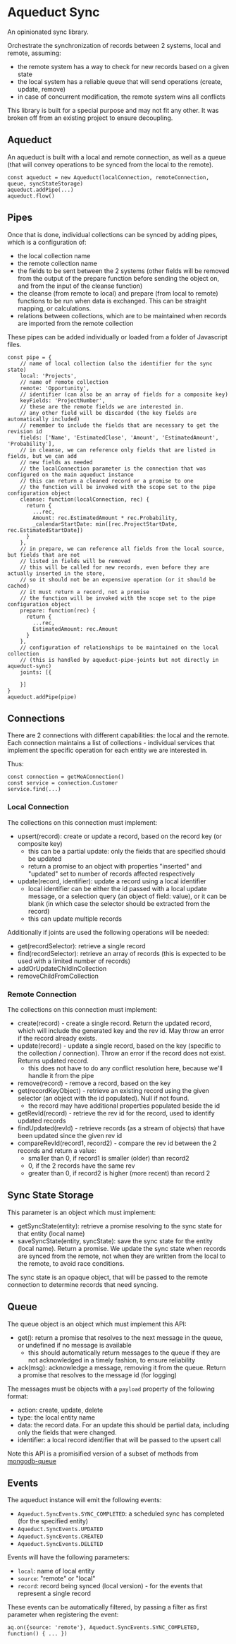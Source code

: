 # Aqueduct Sync

An opinionated sync library.

Orchestrate the synchronization of records between 2 systems, local and remote, assuming:

 * the remote system has a way to check for new records based on a given state
 * the local system has a reliable queue that will send operations (create, update, remove)
 * in case of concurrent modification, the remote system wins all conflicts

This library is built for a special purpose and may not fit any other.  It was broken off from
an existing project to ensure decoupling.

## Aqueduct

An aqueduct is built with a local and remote connection, as well as a queue (that will convey
operations to be synced from the local to the remote).

```
const aqueduct = new Aqueduct(localConnection, remoteConnection, queue, syncStateStorage)
aqueduct.addPipe(...)
aqueduct.flow()
```

## Pipes

Once that is done, individual collections can be synced by adding pipes, which is a configuration
of:

 * the local collection name
 * the remote collection name
 * the fields to be sent between the 2 systems (other fields will be removed from the output
 of the prepare function before sending the object on, and from the input of the cleanse
 function)
 * the cleanse (from remote to local) and prepare (from local to remote) functions to be run
 when data is exchanged.  This can be straight mapping, or calculations.
 * relations between collections, which are to be maintained when records are imported from the
 remote collection

These pipes can be added individually or loaded from a folder of Javascript files.

```
const pipe = {
    // name of local collection (also the identifier for the sync state)
    local: 'Projects',
    // name of remote collection
    remote: 'Opportunity',
    // identifier (can also be an array of fields for a composite key)
    keyFields: 'ProjectNumber',
    // these are the remote fields we are interested in.
    // any other field will be discarded (the key fields are automatically included)
    // remember to include the fields that are necessary to get the revision id
    fields: ['Name', 'EstimatedClose', 'Amount', 'EstimatedAmount', 'Probability'],
    // in cleanse, we can reference only fields that are listed in fields, but we can add
    // new fields as needed
    // the localConnection parameter is the connection that was configured on the main aqueduct instance
    // this can return a cleaned record or a promise to one
    // the function will be invoked with the scope set to the pipe configuration object
    cleanse: function(localConnection, rec) {
      return {
        ...rec,
        Amount: rec.EstimatedAmount * rec.Probability,
        _calendarStartDate: min([rec.ProjectStartDate, rec.EstimatedStartDate])
      }
    },
    // in prepare, we can reference all fields from the local source, but fields that are not
    // listed in fields will be removed
    // this will be called for new records, even before they are actually inserted in the store,
    // so it should not be an expensive operation (or it should be cached)
    // it must return a record, not a promise
    // the function will be invoked with the scope set to the pipe configuration object
    prepare: function(rec) {
      return {
        ...rec,
        EstimatedAmount: rec.Amount
      }
    },
    // configuration of relationships to be maintained on the local collection
    // (this is handled by aqueduct-pipe-joints but not directly in aqueduct-sync)
    joints: [{

    }]
}
aqueduct.addPipe(pipe)
```

## Connections

There are 2 connections with different capabilities: the local and the remote.
Each connection maintains a list of collections - individual services that implement the specific
operation for each entity we are interested in.

Thus:

```
const connection = getMeAConnection()
const service = connection.Customer
service.find(...)
```

### Local Connection

The collections on this connection must implement:

 * upsert(record): create or update a record, based on the record key (or composite key)
    - this can be a partial update: only the fields that are specified should be updated
    - return a promise to an object with properties "inserted" and "updated" set to number of records affected respectively
 * update(record, identifier): update a record using a local identifier
    - local identifier can be either the id passed with a local update message, or a selection query (an object of field: value), or it can be blank (in which case the selector should be extracted from the record)
    - this can update multiple records

Additionally if joints are used the following operations will be needed:

 * get(recordSelector): retrieve a single record
 * find(recordSelector): retrieve an array of records (this is expected to be used with a limited number of records)
 * addOrUpdateChildInCollection
 * removeChildFromCollection

### Remote Connection

The collections on this connection must implement:

 * create(record) - create a single record.  Return the updated record, which will include the generated key and the rev id.  May throw an error if the record already exists.
 * update(record) - update a single record, based on the key (specific to the collection / connection).  Throw an error if the record does not exist.  Returns updated record.
    - this does not have to do any conflict resolution here, because we'll handle it from the pipe
 * remove(record) - remove a record, based on the key
 * get(recordKeyObject) - retrieve an existing record using the given selector (an object with the id populated).  Null if not found.
    - the record may have additional properties populated beside the id
 * getRevId(record) - retrieve the rev id for the record, used to identify updated records
 * findUpdated(revId) - retrieve records (as a stream of objects) that have been updated since the given rev id
 * compareRevId(record1, record2) - compare the rev id between the 2 records and return a value:
    - smaller than 0, if record1 is smaller (older) than record2
    - 0, if the 2 records have the same rev
    - greater than 0, if record2 is higher (more recent) than record 2

## Sync State Storage

This parameter is an object which must implement:

 * getSyncState(entity): retrieve a promise resolving to the sync state for that entity (local name)
 * saveSyncState(entity, syncState): save the sync state for the entity (local name).  Return a promise.  We update the sync state when records are synced from the remote, not when they are written from the local to the remote, to avoid race conditions.

The sync state is an opaque object, that will be passed to the remote connection to determine
records that need syncing.

## Queue

The queue object is an object which must implement this API:

 * get(): return a promise that resolves to the next message in the queue, or undefined if no message is available
     - this should automatically return messages to the queue if they are not acknowledged in a timely fashion, to ensure reliability
 * ack(msg): acknowledge a message, removing it from the queue.  Return a promise that resolves to the message id (for logging)

The messages must be objects with a `payload` property of the following format:

 * action: create, update, delete
 * type: the local entity name
 * data: the record data.  For an update this should be partial data, including only the fields that were changed.
 * identifier: a local record identifier that will be passed to the upsert call

Note this API is a promisified version of a subset of methods from [mongodb-queue](https://github.com/chilts/mongodb-queue)

## Events

The aqueduct instance will emit the following events:

 * `Aqueduct.SyncEvents.SYNC_COMPLETED`: a scheduled sync has completed (for the specified entity)
 * `Aqueduct.SyncEvents.UPDATED`
 * `Aqueduct.SyncEvents.CREATED`
 * `Aqueduct.SyncEvents.DELETED`

Events will have the following parameters:

 * `local`: name of local entity
 * `source`: "remote" or "local"
 * `record`: record being synced (local version) - for the events that represent a single record

These events can be automatically filtered, by passing a filter as first parameter when registering the event:

```
aq.on({source: 'remote'}, Aqueduct.SyncEvents.SYNC_COMPLETED, function() { ... })
```
